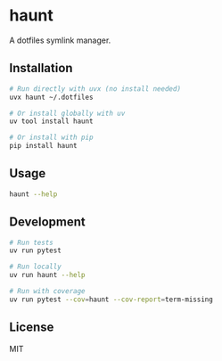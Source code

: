 # haunt

A dotfiles symlink manager.

## Installation

```bash
# Run directly with uvx (no install needed)
uvx haunt ~/.dotfiles

# Or install globally with uv
uv tool install haunt

# Or install with pip
pip install haunt
```

## Usage

```bash
haunt --help
```

## Development

```bash
# Run tests
uv run pytest

# Run locally
uv run haunt --help

# Run with coverage
uv run pytest --cov=haunt --cov-report=term-missing
```

## License

MIT
